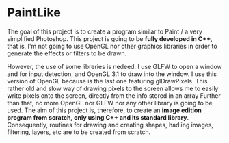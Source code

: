 # PaintLike

The goal of this project is to create a program similar to Paint / a very simplified Photoshop.
This project is going to be **fully developed in C++**, that is, I'm not going to use OpenGL nor other graphics libraries in order to generate the effects or filters to be drawn.

However, the use of some libreries is nedeed. I use GLFW to open a window and for input detection, and OpenGL 3.1 to draw into the window. I use this version of OpenGL because is the last one featuring glDrawPixels. This rather old and slow way of drawing pixels to the screen allows me to easily write pixels onto the screen, directly from the info stored in an array
Further than that, no more OpenGL nor GLFW nor any other library is going to be used.
The aim of this project is, therefore, to create an **image edition program from scratch, only using C++ and its standard library**. Consequently, routines for drawing and creating shapes, hadling images, filtering, layers, etc are to be created from scratch.
